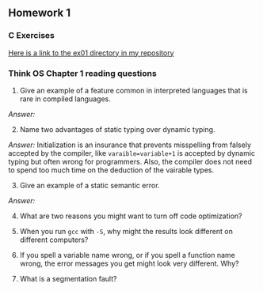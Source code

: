 ## Homework 1

### C Exercises

[Here is a link to the ex01 directory in my repository](https://github.com/YOUR_GITHUB_USERNAME_HERE/ExercisesInC/tree/master/exercises/ex01)

### Think OS Chapter 1 reading questions

1) Give an example of a feature common in interpreted languages that is rare in compiled languages.

*Answer:* 

2) Name two advantages of static typing over dynamic typing.

*Answer:* Initialization is an insurance that prevents misspelling from falsely accepted by the compiler, like `varaible=variable+1` is accepted by dynamic typing but often wrong for programmers. Also, the compiler does not need to spend too much time on the deduction of the vairable types.

3) Give an example of a static semantic error.

*Answer:* 

4) What are two reasons you might want to turn off code optimization?

5) When you run `gcc` with `-S`, why might the results look different on different computers?

6) If you spell a variable name wrong, or if you spell a function name wrong, the error messages 
you get might look very different.  Why?

7) What is a segmentation fault?
